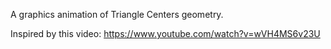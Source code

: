 A graphics animation of Triangle Centers geometry. 

Inspired by this video: https://www.youtube.com/watch?v=wVH4MS6v23U
